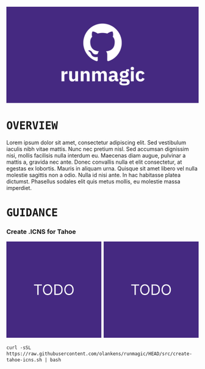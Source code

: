 ![](.assets/social.png)

# <samp>OVERVIEW</samp>

Lorem ipsum dolor sit amet, consectetur adipiscing elit. Sed vestibulum iaculis nibh vitae mattis. Nunc nec pretium nisl. Sed accumsan dignissim nisi, mollis facilisis nulla interdum eu. Maecenas diam augue, pulvinar a mattis a, gravida nec ante. Donec convallis nulla et elit consectetur, at egestas ex lobortis. Mauris in aliquam urna. Quisque sit amet libero vel nulla molestie sagittis non a odio. Nulla id nisi ante. In hac habitasse platea dictumst. Phasellus sodales elit quis metus mollis, eu molestie massa imperdiet.

# <samp>GUIDANCE</samp>

### Create .ICNS for Tahoe

<img src=".assets/632x640.png" width="49.375%"/><img src=".assets/1x1.png" width="1.25%"/><img src=".assets/632x640.png" width="49.375%"/>

```shell
curl -sSL https://raw.githubusercontent.com/olankens/runmagic/HEAD/src/create-tahoe-icns.sh | bash
```
